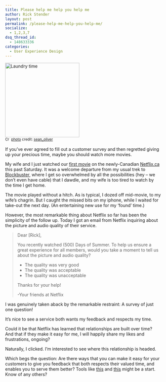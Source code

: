 ```yaml
---
title: Please help me help you help me
author: Rick Stender
layout: post
permalink: /please-help-me-help-you-help-me/
socialize:
  - 1,2,3,7
dsq_thread_id:
  - 148633336
categories:
  - User Experience Design
---
```

<a title="Laundry time" href="http://www.flickr.com/photos/11763173@N00/4855397779/" target="_blank"><img class="alignleft" style="border: 0pt none;" src="http://farm5.static.flickr.com/4121/4855397779_066be2efd5_m.jpg" border="0" alt="Laundry time" width="240" height="240" /></a>  
<small><a title="Attribution License" href="http://creativecommons.org/licenses/by/2.0/" target="_blank"><img src="http://hypenotic.com/wordpress/wp-content/plugins/photo-dropper/images/cc.png" border="0" alt="Creative Commons License" width="16" height="16" align="absmiddle" /></a> <a href="http://www.photodropper.com/photos/" target="_blank">photo</a> credit: <a title="sean_oliver" href="http://www.flickr.com/photos/11763173@N00/4855397779/" target="_blank">sean_oliver</a></small>

If you&#8217;ve ever agreed to fill out a customer survey and then regretted giving up your precious time, maybe you should watch more movies.

My wife and I just watched our [first movie][1] on the newly-Canadian [Netflix.ca][2] this past Saturday. It was a welcome departure from my usual trek to [Blockbuster][3], where I get so overwhelmed by all the possibilities (hey &#8211; we don&#8217;t even have cable) that I dawdle, and my wife is too tired to watch by the time I get home.

The movie played without a hitch. As is typical, I dozed off mid-movie, to my wife&#8217;s chagrin. But I caught the missed bits on my iphone, while I waited for take-out the next day. (An entertaining new use for my &#8216;found&#8217; time.)

However, the most remarkable thing about Netflix so far has been the simplicity of the follow up. Today I got an email from Netflix inquiring about the picture and audio quality of their service.

> Dear [Rick],
> 
> You recently watched (500) Days of Summer. To help us ensure a great experience for all members, would you take a moment to tell us about the picture and audio quality?
> 
> *   The quality was very good
> *   The quality was acceptable
> *   The quality was unacceptable
> 
> Thanks for your help!
> 
> -Your friends at Netflix

I was genuinely taken aback by the remarkable restraint: A survey of just one question!

It&#8217;s nice to see a service both wants my feedback and respects my time.

Could it be that Netflix has learned that relationships are built over time? And that if they make it easy for me, I will happily share my likes and frustrations, ongoing?

Naturally, I clicked. I&#8217;m interested to see where this relationship is headed.

Which begs the question: Are there ways that you can make it easy for your customers to give you feedback that both respects their valued time, and enables you to serve them better? Tools like [this][4] and [this][5] might be a start. Know of any others?

 [1]: http://www.imdb.com/title/tt1022603/
 [2]: http://netflix.ca
 [3]: http://www.thestar.com/business/article/865294--blockbuster-bankruptcy-won-t-affect-canada-chain-says
 [4]: http://www.kissinsights.com/ "Kiss Insights"
 [5]: http://goodgecko.com/tour/genie "goodgecko Genie"